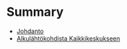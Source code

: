 # Summary

* [Johdanto](README.md)
* [Alkulähtökohdista Kaikkikeskukseen](alkulahtokohdista-kaikkikeskukseen.md)


